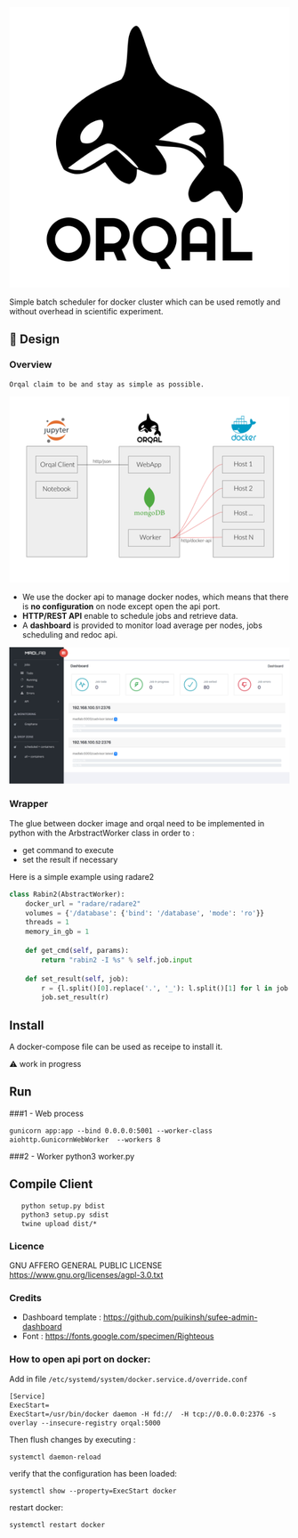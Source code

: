 ![](./static/images/orqal.svg) 

Simple batch scheduler for docker cluster which can be used remotly and without overhead in scientific experiment.

## 📐 Design

### Overview
	Orqal claim to be and stay as simple as possible. 
![](./static/images/orqal_overview.svg)

- We use the docker api to manage docker nodes, which means that there is **no configuration** on node except open the api port. 
- **HTTP/REST API** enable to schedule jobs and retrieve data.
- A **dashboard** is provided to monitor load average per nodes, jobs scheduling and redoc api.

![](./static/images/dashboard.png)

### Wrapper

The glue between docker image and orqal need to be implemented in python with the ArbstractWorker class in order to :
- get command to execute
- set the result if necessary

Here is a simple example using radare2 

	
```python
class Rabin2(AbstractWorker):
    docker_url = "radare/radare2"
    volumes = {'/database': {'bind': '/database', 'mode': 'ro'}}
    threads = 1
    memory_in_gb = 1
	
    def get_cmd(self, params):
        return "rabin2 -I %s" % self.job.input
	
    def set_result(self, job):
        r = {l.split()[0].replace('.', '_'): l.split()[1] for l in job.stdout if len(l.split()) == 2}
        job.set_result(r)
```

## Install 

A docker-compose file can be used as receipe to install it.

⚠️ work in progress
 

## Run 

###1 - Web process 

    gunicorn app:app --bind 0.0.0.0:5001 --worker-class aiohttp.GunicornWebWorker  --workers 8


###2 - Worker 
	python3 worker.py 
	


## Compile Client

```	
   python setup.py bdist
   python3 setup.py sdist
   twine upload dist/*
```

### Licence

GNU AFFERO GENERAL PUBLIC LICENSE
https://www.gnu.org/licenses/agpl-3.0.txt

### Credits 

- Dashboard template : https://github.com/puikinsh/sufee-admin-dashboard
- Font : https://fonts.google.com/specimen/Righteous

### How to open api port on docker:

Add in file `/etc/systemd/system/docker.service.d/override.conf`

    [Service]
    ExecStart=
    ExecStart=/usr/bin/docker daemon -H fd://  -H tcp://0.0.0.0:2376 -s overlay --insecure-registry orqal:5000
    

Then flush changes by executing :
    
    systemctl daemon-reload

verify that the configuration has been loaded:
    
    systemctl show --property=ExecStart docker

restart docker:
    
    systemctl restart docker



